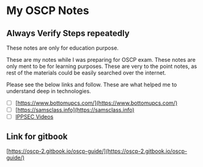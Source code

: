 # My OSCP Notes

## Always Verify Steps repeatedly

These notes are only for education purpose.

These are my notes while I was preparing for OSCP exam. These notes are only ment to be for learning purposes. These are very to the point notes, as rest of the materials could be easily searched over the internet.

Please see the below links and follow. These are what helped me to understand deep in technologies.

* [ ] [https://www.bottomupcs.com/](https://www.bottomupcs.com/)
* [ ] [https://samsclass.info](https://samsclass.info)
* [ ] [IPPSEC Videos](https://www.youtube.com/channel/UCa6eh7gCkpPo5XXUDfygQQA)

## Link for gitbook

[https://oscp-2.gitbook.io/oscp-guide/](https://oscp-2.gitbook.io/oscp-guide/)

